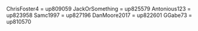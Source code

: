 ChrisFoster4 = up809059
JackOrSomething = up825579
Antonious123 = up823958
Samc1997 = up827196
DanMoore2017 = up822601
GGabe73 = up810570
